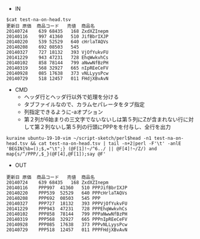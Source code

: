- IN

```
$cat test-na-on-head.tsv 
更新日	原価	商品コード	売値	商品名
20140724	639	68435	168	ZxdXZInepm
20140116	997	41360	510	JifBbrIXJP
20140220	539	52529	640	cHrlaTAQVs
20140208	692	08503	545	
20140327	727	18132	393	VjOfYukvFU
20141229	943	47231	728	EhqWwkvhCs
20140102	858	78144	799	aNwwNfBzPH
20140319	568	32927	665	nIpREeCeFV
20140928	085	17638	373	vNLLyysPcw
20140729	518	12457	011	FHdjXBvAvN
```


- CMD
  - ヘッダ行とヘッダ行以外で処理を分ける
  - タブファイルなので、カラムセパレータをタブ指定
  - 列指定できるように-aオプション
  - 第２列が6始まりの三文字でないないしは第５列にZが含まれない行に対して第２列ないし第５列の行頭にPPPをを付与し、全行を出力

```
kuraine ubuntu-19-10-vim ~/script-sketch/perl$head -n1 test-na-on-head.tsv && cat test-na-on-head.tsv | tail -n+2|perl -F'\t' -anlE 'BEGIN{%b=();$,="\t";} (@F[1]!~/^6../ || @F[4]!~/Z/) and map{s/^/PPP/,$_}(@F[4],@F[1]);say @F'
```


- OUT

```
更新日	原価	商品コード	売値	商品名
20140724	639	68435	168	ZxdXZInepm
20140116	PPP997	41360	510	PPPJifBbrIXJP
20140220	PPP539	52529	640	PPPcHrlaTAQVs
20140208	PPP692	08503	545	PPP
20140327	PPP727	18132	393	PPPVjOfYukvFU
20141229	PPP943	47231	728	PPPEhqWwkvhCs
20140102	PPP858	78144	799	PPPaNwwNfBzPH
20140319	PPP568	32927	665	PPPnIpREeCeFV
20140928	PPP085	17638	373	PPPvNLLyysPcw
20140729	PPP518	12457	011	PPPFHdjXBvAvN
```
